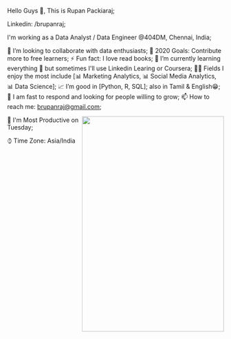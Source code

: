 Hello Guys 👋, This is Rupan Packiaraj;

Linkedin: /brupanraj;

I'm working as a Data Analyst / Data Engineer @404DM, Chennai, India;
 
👯 I’m looking to collaborate with data enthusiasts;
🥅 2020 Goals: Contribute more to free learners;
⚡ Fun fact: I love read books;
📖 I’m currently learning everything 🤣 but sometimes I'll use Linkedin Learing or Coursera;
🤹🏽 Fields I enjoy the most include [📊 Marketing Analytics, 📊 Social Media Analytics, 📊 Data Science];
📈 I’m good in [Python, R, SQL]; also in Tamil & English😁;
💬 I am fast to respond and looking for people willing to grow;
📫 How to reach me: brupanraj@gmail.com;

<img align='right' src="https://github.com/codestackr#connect-with-me" width="330" height="500">
📅 I'm Most Productive on Tuesday;

⌚︎ Time Zone: Asia/India
